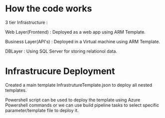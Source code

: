 # How the code works

3 tier Infrastructure :

Web Layer(Frontend) : Deployed as a web app using ARM Template.

Business Layer(API's) : Deployed in a Virtual machine using ARM Template.

DBLayer : Using SQL Server for storing relationol data.

# Infrastrucure Deployment

Created a main template InfrastrutureTemplate.json to deploy all nested templates.

Powershell script can be used to deploy the template using Azure Powershell commands or we can use build pipeline tasks to select specific parameter/template file to deploy it.